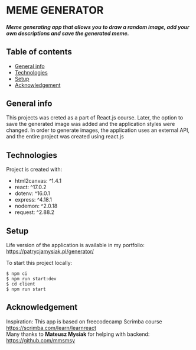 # MEME GENERATOR 
##### Meme generating app that allows you to draw a random image, add your own descriptions and save the generated meme.
## Table of contents
* [General info](#general-info)
* [Technologies](#technologies)
* [Setup](#setup)
* [Acknowledgement](#acknowledgement)
## General info
This projects was creted as a part of React.js course. Later, the option to save the generated image was added and the application styles were changed. In order to generate images, the application uses an external API, and the entire project was created using react.js
## Technologies
Project is created with:
*  html2canvas: ^1.4.1
*  react: ^17.0.2
*  dotenv: ^16.0.1
*  express: ^4.18.1
*  nodemon: ^2.0.18
*  request: ^2.88.2
## Setup 
Life version of the application is available in my portfolio: https://patrycjamysiak.pl/generator/

To start this project locally:
```
$ npm ci
$ npm run start:dev
$ cd client
$ npm run start
```
## Acknowledgement
Inspiration: This app is based on freecodecamp Scrimba course https://scrimba.com/learn/learnreact<br>
Many thanks to <b>Mateusz Mysiak</b> for helping with backend: https://github.com/mmsmsy

